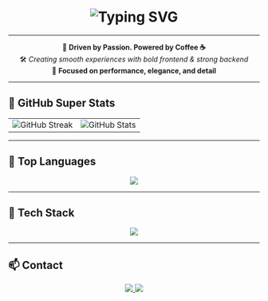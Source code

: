 <h1 align="center">
  <img src="https://readme-typing-svg.herokuapp.com?font=Fira+Code&weight=600&size=28&pause=1000&color=00F0FF&center=true&vCenter=true&width=700&height=80&lines=Hey+there+👋+I'm+a+Full-Stack+Developer;React+%2B+Node+%2B+Next.js+%2B+MongoDB;Pixel+Perfect+%7C+Fast+%7C+Clean+Code+💎" alt="Typing SVG" />
</h1>

---

<div align="center">

🧠 <b>Driven by Passion. Powered by Coffee ☕</b>  
🛠️ <i>Creating smooth experiences with bold frontend & strong backend</i>  
🎯 <b>Focused on performance, elegance, and detail</b>

</div>

---

## 🚀 GitHub Super Stats

<table align="center">
  <tr>
    <td align="center">
      <img src="https://streak-stats.demolab.com?user=YourUsername&theme=merko&hide_border=true&fire=FF8C00&ring=FFD700&currStreakLabel=00F0FF" alt="GitHub Streak"/>
    </td>
    <td align="center">
      <img src="https://github-readme-stats.vercel.app/api?username=YourUsername&show_icons=true&theme=radical&hide_border=true&icon_color=FFD700&title_color=00F0FF" alt="GitHub Stats"/>
    </td>
  </tr>
</table>

---

## 🧬 Top Languages

<p align="center">
  <img src="https://github-readme-stats.vercel.app/api/top-langs/?username=YourUsername&layout=compact&theme=radical&hide_border=true&langs_count=8&card_width=300" />
</p>

---

## 🧩 Tech Stack

<p align="center">
  <img src="https://skillicons.dev/icons?i=react,nextjs,nodejs,typescript,mongodb,tailwind,figma,vercel,docker,graphql,git,postman&perline=6" />
</p>

---

## 📫 Contact

<p align="center">
  <a href="mailto:you@example.com">
    <img src="https://img.shields.io/badge/Email-Contact%20Me-red?style=for-the-badge&logo=gmail&logoColor=white" />
  </a>
  <a href="https://yourwebsite.com">
    <img src="https://img.shields.io/badge/Portfolio-Visit%20Now-blueviolet?style=for-the-badge&logo=vercel&logoColor=white" />
  </a>
</p>
